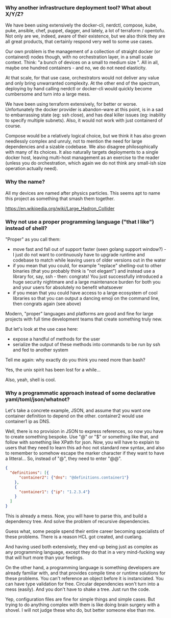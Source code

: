 ### Why another infrastructure deployment tool? What about X/Y/Z?

We have been using extensively the docker-cli, nerdctl, compose, kube, puke, ansible, chef, 
puppet, dagger, and lately, a lot of terraform / opentofu.
Not only are we, indeed, aware of their existence, but we also think they are all great products,
that certainly respond very well to some use cases.

Our own problem is the management of a collection of straight docker (or containerd) nodes though,
with no orchestration layer, in a small scale context.  Think: "a bunch of devices on a small to medium size ".
All in all, maybe one hundred containers - and no, we do not need elasticity.

At that scale, for that use case, orchestrators would not deliver any value and only bring
unwarranted complexity. At the other end of the spectrum, deploying by hand calling nerdctl or docker-cli
would quickly become cumbersome and turn into a large mess.

We have been using terraform extensively, for better or worse.
Unfortunately the docker provider is abandon-ware at this point, is in a
sad to embarrassing state (eg: ssh close), and has deal killer issues (eg: inability to specify multiple subnets).
Also, it would not work with just containerd of course.

Compose would be a relatively logical choice, but we think it has also grown needlessly complex
and unruly, not to mention the need for large dependencies and a sizable codebase.
We also disagree philosophically with many of its choices.
It also naturally targets deployments to a single docker host, leaving multi-host management as
an exercise to the reader (unless you do orchestration, which again we do not think any small-ish
size operation actually need).

### Why the name?

All my devices are named after physics particles.
This seems apt to name this project as something that smash them together.

https://en.wikipedia.org/wiki/Large_Hadron_Collider

### Why not use a proper programming language ("that I like") instead of shell?

"Proper" as you call them:
- move fast and fall out of support faster (seen golang support window?) - I
  just do not want to continuously have to upgrade runtime and codebase to match
  while leaving users of older versions out in the water
- if you mean that you could, for example "replace" shelling-out to other binaries (that you
  probably think is "not elegant") and instead use a library for, say, ssh - then: congrats! You
  just successfully introduced a huge security nightmare and a large maintenance burden for both you 
  and your users for absolutely no benefit whatsoever
- if you mean that you could have access to a large ecosystem of cool libraries
  so that you can output a dancing emoji on the command line, then congrats again (see above)

Modern, "proper" languages and platforms are good and fine for large projects with full time development teams
that create something truly new.

But let's look at the use case here:
- expose a handful of methods for the user
- serialize the output of these methods into commands to be run by ssh and fed to another system

Tell me again: why exactly do you think you need more than bash?

Yes, the unix spirit has been lost for a while...

Also, yeah, shell is cool.

### Why a programmatic approach instead of some declarative yaml/toml/json/whatnot?

Let's take a concrete example, JSON, and assume that you want one container definition to depend on the other.
container2 would use container1 ip as DNS.

Well, there is no provision in JSON to express references, so now you have to create something bespoke.
Use "@" or "$" or something like that, and follow with something like XPath for json.
Now, you will have to explain to users that they need to learn this ad-hoc not standard new syntax, and also to
remember to somehow escape the marker character if they want to have a litteral...
So, instead of "@", they need to enter "@@".

```json
{
  "definitions": [{
      "container2": {"dns": "@definitions.container1"}
    },
    {
      "container1": {"ip": "1.2.3.4"}
    }
  ]
}
```

This is already a mess.
Now, you will have to parse this, and build a dependency tree.
And solve the problem of recursive dependencies.

Guess what, some people spend their entire career becoming specialists of these problems.
There is a reason HCL got created, and cuelang.

And having used both extensively, they end-up being just as complex as any programming language, except they do that
in a very mind-fucking way that will hurt more than your feelings.

On the other hand, a programming language is something developers are already familiar with, and that provides compile time
or runtime solutions for these problems.
You can't reference an object before it is instanciated.
You can have type validation for free.
Circular dependencies won't turn into a mess (easily).
And you don't have to shake a tree. Just run the code.

Yep, configuration files are fine for simple things and simple cases.
But trying to do anything complex with them is like doing brain surgery with a shovel.
I will not judge these who do, but better someone else than me.
